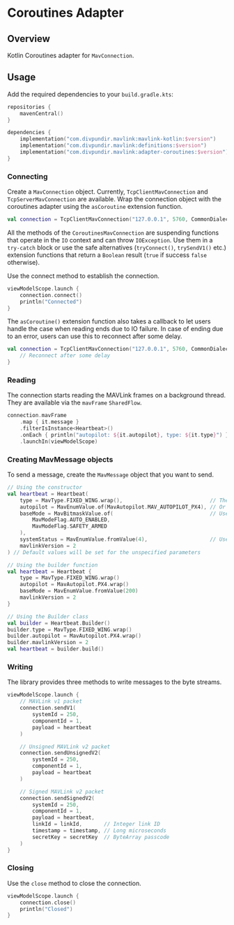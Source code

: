 # Coroutines Adapter

## Overview

Kotlin Coroutines adapter for `MavConnection`.

## Usage

Add the required dependencies to your `build.gradle.kts`:

```kotlin
repositories {
    mavenCentral()
}

dependencies { 
    implementation("com.divpundir.mavlink:mavlink-kotlin:$version")
    implementation("com.divpundir.mavlink:definitions:$version")
    implementation("com.divpundir.mavlink:adapter-coroutines:$version")
}
```

### Connecting
Create a `MavConnection` object. Currently, `TcpClientMavConnection` and `TcpServerMavConnection` are available. Wrap
the connection object with the coroutines adapter using the `asCoroutine` extension function.

```kotlin
val connection = TcpClientMavConnection("127.0.0.1", 5760, CommonDialect).asCoroutine()
```

All the methods of the `CoroutinesMavConnection` are suspending functions that operate in the `IO` context and can throw
`IOException`. Use them in a `try-catch` block or use the safe alternatives (`tryConnect()`, `trySendV1()` etc.)
extension functions that return a `Boolean` result (`true` if success `false` otherwise).

Use the connect method to establish the connection.

```kotlin
viewModelScope.launch {
    connection.connect()
    println("Connected")
}
```

The `asCoroutine()` extension function also takes a callback to let users handle the case when reading ends due to IO
failure. In case of ending due to an error, users can use this to reconnect after some delay.

```kotlin
val connection = TcpClientMavConnection("127.0.0.1", 5760, CommonDialect).asCoroutine {
    // Reconnect after some delay
}
```

### Reading
The connection starts reading the MAVLink frames on a background thread. They are available via the  `mavFrame`
`SharedFlow`.

```kotlin
connection.mavFrame
    .map { it.message }
    .filterIsInstance<Heartbeat>()
    .onEach { println("autopilot: ${it.autopilot}, type: ${it.type}") }
    .launchIn(viewModelScope)
```

### Creating MavMessage objects
To send a message, create the `MavMessage` object that you want to send.

```kotlin
// Using the constructor
val heartbeat = Heartbeat(
    type = MavType.FIXED_WING.wrap(),                            // The wrap() extension function wraps a MavEnum in a MavEnumValue
    autopilot = MavEnumValue.of(MavAutopilot.MAV_AUTOPILOT_PX4), // Or use the MavEnumValue.of() function
    baseMode = MavBitmaskValue.of(                               // Use the MavBitmaskValue.of() to create a bitmask
        MavModeFlag.AUTO_ENABLED,
        MavModeFlag.SAFETY_ARMED
    ),
    systemStatus = MavEnumValue.fromValue(4),                    // Use the MavEnumValue.fromValue() to specify your own value that is not in the enum
    mavlinkVersion = 2
) // Default values will be set for the unspecified parameters

// Using the builder function
val heartbeat = Heartbeat {
    type = MavType.FIXED_WING.wrap()
    autopilot = MavAutopilot.PX4.wrap()
    baseMode = MavEnumValue.fromValue(200)
    mavlinkVersion = 2
}

// Using the Builder class
val builder = Heartbeat.Builder()
builder.type = MavType.FIXED_WING.wrap()
builder.autopilot = MavAutopilot.PX4.wrap()
builder.mavlinkVersion = 2
val heartbeat = builder.build()
```

### Writing
The library provides three methods to write messages to the byte streams.

```kotlin
viewModelScope.launch {
    // MAVLink v1 packet
    connection.sendV1(
        systemId = 250,
        componentId = 1,
        payload = heartbeat
    )

    // Unsigned MAVLink v2 packet
    connection.sendUnsignedV2(
        systemId = 250,
        componentId = 1,
        payload = heartbeat
    )

    // Signed MAVLink v2 packet
    connection.sendSignedV2(
        systemId = 250,
        componentId = 1,
        payload = heartbeat,
        linkId = linkId,       // Integer link ID
        timestamp = timestamp, // Long microseconds
        secretKey = secretKey  // ByteArray passcode
    )
}
```

### Closing
Use the `close` method to close the connection.

```kotlin
viewModelScope.launch {
    connection.close()
    println("Closed")
}
```
